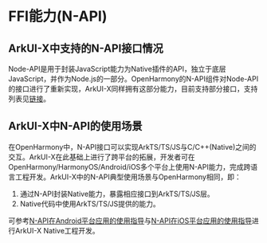 # FFI能力(N-API)
## ArkUI-X中支持的N-API接口情况
Node-API是用于封装JavaScript能力为Native插件的API，独立于底层JavaScript，并作为Node.js的一部分。OpenHarmony的N-API组件对Node-API的接口进行了重新实现，ArkUI-X同样拥有这部分能力，目前支持部分接口，支持列表见[链接](../reference/native-lib/third_party_napi/napi.md)。

## ArkUI-X中N-API的使用场景
在OpenHarmony中，N-API接口可以实现ArkTS/TS/JS与C/C++(Native)之间的交互。ArkUI-X在此基础上进行了跨平台的拓展，开发者可在OpenHarmony/HarmonyOS/Android/iOS多个平台上使用N-API能力，完成跨语言工程开发。ArkUI-X中的N-API典型使用场景与OpenHarmony相同，即：
1. 通过N-API封装Native能力，暴露相应接口到ArkTS/TS/JS层。
2. Native代码中使用ArkTS/TS/JS提供的能力。

可参考[N-API在Android平台应用的使用指导](../tutorial/how-to-use-napi-on-android.md)与[N-API在iOS平台应用的使用指导](../tutorial/how-to-use-napi-on-ios.md)进行ArkUI-X Native工程开发。
